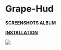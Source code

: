 # Grape-Hud

**[SCREENSHOTS ALBUM](https://imgur.com/a/hDF9j)** 

**[INSTALLATION](https://imgur.com/a/w3Ah6)**

![](https://i.imgur.com/1grGtGB.jpg)